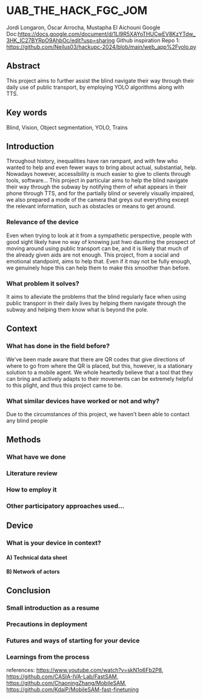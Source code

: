 # UAB_THE_HACK_FGC_JOM
Jordi Longaron, Óscar Arrocha, Mustapha El Aichouni
Google Doc:https://docs.google.com/document/d/1Ll9R5XAYoTHUCwEV8KzYTdw_3HK_IC27BYRpO9AhbOc/edit?usp=sharing
Github inspiration Repo 1: https://github.com/Neilus03/hackupc-2024/blob/main/web_app%2Fyolo.py 
## Abstract
This project aims to further assist the blind navigate their way through their daily use of public transport, by employing YOLO algorithms along with TTS. 
## Key words
Blind, Vision, Object segmentation, YOLO, Trains
## Introduction
Throughout history, inequalities have ran rampant, and with few who wanted to help and even fewer ways to bring about actual, substantial, help. Nowadays however, accessibility is much easier to give to clients through tools, software... This project in particular aims to help the blind navigate their way through the subway by notifying them of what appears in their phone through TTS, and for the partially blind or severely visually impaired, we also prepared a mode of the camera that greys out everything except the relevant information, such as obstacles or means to get around.

### Relevance of the device
Even when trying to look at it from a sympathetic perspective, people with good sight likely have no way of knowing just hwo daunting the prospect of moving around using public transport can be, and it is likely that much of the already given aids are not enough. This project, from a social and emotional standpoint, aims to help that. Even if it may not be fully enough, we genuinely hope this can help them to make this smoother than before. 
### What problem it solves?
It aims to alleviate the problems that the blind regularly face when using public transporr in their daily lives by helping them navigate through the subway and helping them know what is beyond the pole.  
## Context
### What has done in the field before? 
We've been made aware that there are QR codes that give directions of where to go from where the QR is placed, but this, however, is a stationary solution to a mobile agent. We whole heartedly believe that a tool that they can bring and actively adapts to their movements can be extremely helpful to this plight, and thus this project came to be. 
### What similar devices have worked or not and why?
Due to the circumstances of this project, we haven't been able to contact any blind people 
## Methods

### What have we done

### Literature review

### How to employ it

### Other participatory approaches used...

## Device

### What is your device in context?

#### A) Technical data sheet

#### B) Network of actors 

## Conclusion

### Small introduction as a resume

### Precautions in deployment

### Futures and ways of starting for your device

### Learnings from the process

references:
https://www.youtube.com/watch?v=skN1o6Fb2P8,
https://github.com/CASIA-IVA-Lab/FastSAM,
https://github.com/ChaoningZhang/MobileSAM,
https://github.com/KdaiP/MobileSAM-fast-finetuning

